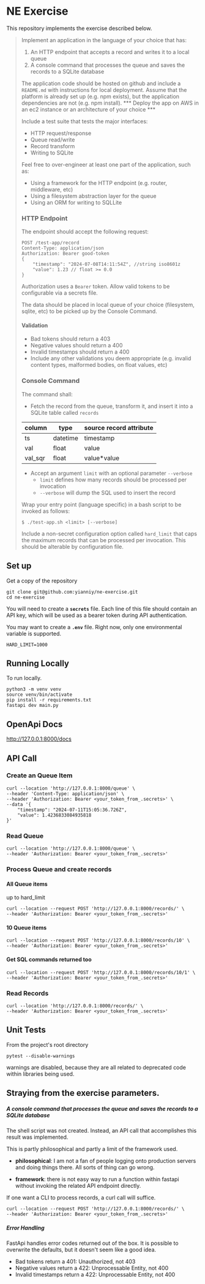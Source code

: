 # NE Exercise

This repository implements the exercise described below.

> Implement an application in the language of your choice that has:
> 
> 1) An HTTP endpoint that accepts a record and writes it to a local queue
> 2) A console command that processes the queue and saves the records to a SQLite database
> 
> The application code should be hosted on github and include a `README.md` with instructions for local deployment.
> Assume that the platform is already set up (e.g. npm exists), but the application dependencies are not (e.g. npm
> install).
> *** Deploy the app on AWS in an ec2 instance or an architecture of your choice ***
> 
> Include a test suite that tests the major interfaces:
> 
> * HTTP request/response
> * Queue read/write
> * Record transform
> * Writing to SQLite
> 
> Feel free to over-engineer at least one part of the application, such as:
> 
> * Using a framework for the HTTP endpoint (e.g. router, middleware, etc)
> * Using a filesystem abstraction layer for the queue
> * Using an ORM for writing to SQLLite
> 
> ### HTTP Endpoint
> 
> The endpoint should accept the following request:
> 
> ```
> POST /test-app/record
> Content-Type: application/json
> Authorization: Bearer good-token
> {
>     "timestamp": "2024-07-08T14:11:54Z", //string iso8601z
>     "value": 1.23 // float >= 0.0
> }
> ```
> 
> Authorization uses a `Bearer` token. Allow valid tokens to be configurable via a secrets file.
> 
> The data should be placed in local queue of your choice (filesystem, sqlite, etc) to be picked up by the Console
> Command.
> 
> #### Validation
> 
> * Bad tokens should return a 403
> * Negative values should return a 400
> * Invalid timestamps should return a 400
> * Include any other validations you deem appropriate (e.g. invalid content types, malformed bodies, on float values,
>   etc)
> 
> ### Console Command
> 
> The command shall:
> 
> * Fetch the record from the queue, transform it, and insert it into a SQLite table called `records`
> 
> | column  | type     | source record attribute |
> |---------|----------|-------------------------|
> | ts      | datetime | timestamp               |
> | val     | float    | value                   |
> | val_sqr | float    | value*value             |
> 
> * Accept an argument `limit` with an optional parameter `--verbose`
>     * `limit` defines how many records should be processed per invocation
>     * `--verbose` will dump the SQL used to insert the record
> 
> Wrap your entry point (language specific) in a bash script to be invoked as follows:
> 
> `$ ./test-app.sh <limit> [--verbose]`
> 
> Include a non-secret configuration option called `hard_limit` that caps the maximum records that can be processed per
> invocation. This should be alterable by configuration file.

## Set up

Get a copy of the repository
```
git clone git@github.com:yianniy/ne-exercise.git
cd ne-exercise
```

You will need to create a **`secrets`** file. Each line of this file should contain an API key, which will be used as a bearer token during API authentication.

You may want to create a **`.env`** file. Right now, only one environmental variable is supported.

```
HARD_LIMIT=1000
```

## Running Locally

To run locally.

```
python3 -m venv venv
source venv/bin/activate
pip install -r requirements.txt
fastapi dev main.py
```

## OpenApi Docs

http://127.0.0.1:8000/docs

## API Call

### Create an Queue Item

```
curl --location 'http://127.0.0.1:8000/queue' \
--header 'Content-Type: application/json' \
--header 'Authorization: Bearer <your_token_from_.secrets>' \
--data '{
    "timestamp": "2024-07-11T15:05:36.726Z",
    "value": 1.4236833084935818
}'
```

### Read Queue
```
curl --location 'http://127.0.0.1:8000/queue' \
--header 'Authorization: Bearer <your_token_from_.secrets>'
```

### Process Queue and create records

#### All Queue items
up to hard_limit

```
curl --location --request POST 'http://127.0.0.1:8000/records/' \
--header 'Authorization: Bearer <your_token_from_.secrets>'
```

#### 10 Queue items

```
curl --location --request POST 'http://127.0.0.1:8000/records/10' \
--header 'Authorization: Bearer <your_token_from_.secrets>'
```

#### Get SQL commands returned too

```
curl --location --request POST 'http://127.0.0.1:8000/records/10/1' \
--header 'Authorization: Bearer <your_token_from_.secrets>'
```

### Read Records

```
curl --location 'http://127.0.0.1:8000/records/' \
--header 'Authorization: Bearer <your_token_from_.secrets>'
```

## Unit Tests

From the project's root directory

```
pytest --disable-warnings
```

warnings are disabled, because they are all related to deprecated code within libraries being used.

## Straying from the exercise parameters.

##### A console command that processes the queue and saves the records to a SQLite database

The shell script was not created. Instead, an API call that accomplishes this result was implemented.

This is partly philosophical and partly a limit of the framework used.

- **philosophical**: I am not a fan of people logging onto production servers and doing things there. All sorts of thing can go wrong.

- **framework**: there is not easy way to run a function within fastapi without invoking the related API endpoint directly.

If one want a CLI to process records, a curl call will suffice.

```
curl --location --request POST 'http://127.0.0.1:8000/records/' \
--header 'Authorization: Bearer <your_token_from_.secrets>'
```

##### Error Handling

FastApi handles error codes returned out of the box. It is possible to overwrite the defaults, but it doesn't seem like a good idea.

- Bad tokens return a 401: Unauthorized, not 403
- Negative values return a 422: Unprocessable Entity, not 400
- Invalid timestamps return a 422: Unprocessable Entity, not 400
